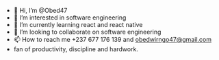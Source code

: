- 👋 Hi, I’m @Obed47
- 👀 I’m interested in software engineering 
- 🌱 I’m currently learning react and react native
- 💞️ I’m looking to collaborate on software engineering 
- 📫 How to reach me +237 677 176 139 and obedwirngo47@gmail.com
- fan of productivity, discipline and hardwork.

<!---
Obed47/Obed47 is a ✨ special ✨ repository because its `README.md` (this file) appears on your GitHub profile.
You can click the Preview link to take a look at your changes.
--->
